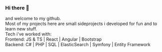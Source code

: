 <section>
<h3>Hi there 👋 </h3>
and welcome to my github.
<br/>
Most of my projects here are small sideprojects i developed for fun and to learn new stuff.
</section>
<section>
Tech i've worked with:
<br/>
Frontend:
JS & TS | React | Angular | Bootstrap
<br/>
Backend:
C# | PHP | SQL | ElasticSearch | Symfony | Entity Framework
</section>

<!--
**wennstrom/wennstrom** is a ✨ _special_ ✨ repository because its `README.md` (this file) appears on your GitHub profile.

Here are some ideas to get you started:

- 🔭 I’m currently working on ...
- 🌱 I’m currently learning ...
- 👯 I’m looking to collaborate on ...
- 🤔 I’m looking for help with ...
- 💬 Ask me about ...
- 📫 How to reach me: ...
- 😄 Pronouns: ...
- ⚡ Fun fact: ...
-->

